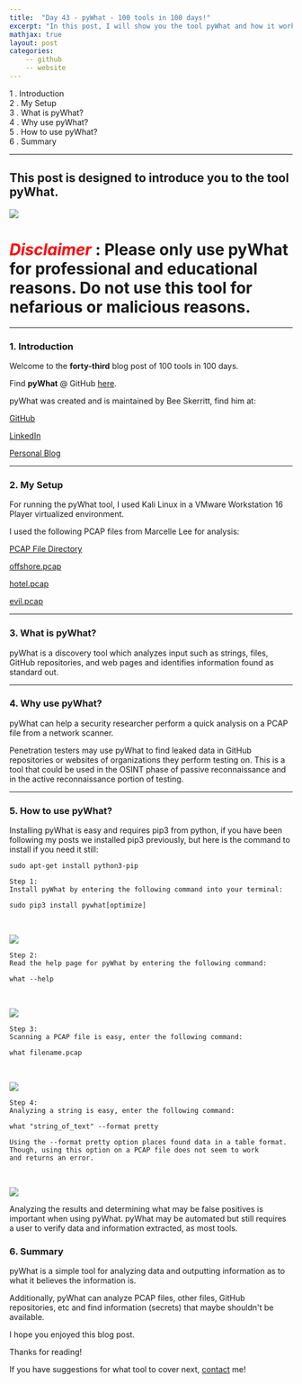 ```yaml
---
title:  "Day 43 - pyWhat - 100 tools in 100 days!"
excerpt: "In this post, I will show you the tool pyWhat and how it works."
mathjax: true
layout: post
categories:
    -- github
    -- website
---
```


1 . Introduction
<br>
2 . My Setup
<br>
3 . What is pyWhat?
<br>
4 . Why use pyWhat?
<br>
5 . How to use pyWhat?
<br>
6 . Summary

---

## This post is designed to introduce you to the tool pyWhat.

![](https://raw.githubusercontent.com/matthewomccorkle/matthewomccorkle.github.io/master/_posts/assets/100%20tools/pywhat/logo%20(1).png)

# <span style="color:red">***Disclaimer***</span> : **Please only use pyWhat for professional and educational reasons. Do not use this tool for nefarious or malicious reasons.**

---

### 1. **Introduction**

Welcome to the **forty-third** blog post of 100 tools in 100 days.<br> 

Find **pyWhat** @ GitHub [here](https://github.com/bee-san/pyWhat).

pyWhat was created and is maintained by Bee Skerritt, find him at:

[GitHub](https://github.com/bee-san)

[LinkedIn](https://www.linkedin.com/in/brandonls/)

[Personal Blog](https://skerritt.blog/)

---

### 2. **My Setup**

For running the pyWhat tool, I used Kali Linux in a VMware Workstation 16 Player virtualized environment.

I used the following PCAP files from Marcelle Lee for analysis:

[PCAP File Directory](https://drive.google.com/drive/folders/1FKJCG72G6mlu116Qj5xcgfhXNWa6oqTb)

[offshore.pcap](https://drive.google.com/file/d/1TLqsjvYFI9DZZZKeDmX1veoJTdx-iBqM/view?usp=sharing)

[hotel.pcap](https://drive.google.com/file/d/1g-16Mf-clG7KkppBggNEhcS4NUJzggBY/view?usp=sharing)

[evil.pcap](https://drive.google.com/file/d/1PcMA1BE3pa8A6o0cefQXrVUehlBEe5y7/view?usp=sharing)


---

### 3. **What is pyWhat?**

pyWhat is a discovery tool which analyzes input such as strings, files, GitHub repositories, and web pages and identifies information found as standard out. 

---

### 4. **Why use pyWhat?**

pyWhat can help a security researcher perform a quick analysis on a PCAP file from a network scanner. 

Penetration testers may use pyWhat to find leaked data in GitHub repositories or websites of organizations they perform testing on. This is a tool that could be used in the OSINT phase of passive reconnaissance and in the active reconnaissance portion of testing. 

---

### 5. **How to use pyWhat?**

Installing pyWhat is easy and requires pip3 from python, if you have been following my posts we installed pip3 previously, but here is the command to install if you need it still:

`sudo apt-get install python3-pip`

    Step 1:
    Install pyWhat by entering the following command into your terminal:

    sudo pip3 install pywhat[optimize]

<br>

![](https://raw.githubusercontent.com/matthewomccorkle/matthewomccorkle.github.io/master/_posts/assets/100%20tools/pywhat/pywhat1.PNG)

    Step 2:
    Read the help page for pyWhat by entering the following command:

    what --help

<br>

![](https://raw.githubusercontent.com/matthewomccorkle/matthewomccorkle.github.io/master/_posts/assets/100%20tools/pywhat/pywhat2.PNG)

    Step 3:
    Scanning a PCAP file is easy, enter the following command:

    what filename.pcap

<br>

![](https://raw.githubusercontent.com/matthewomccorkle/matthewomccorkle.github.io/master/_posts/assets/100%20tools/pywhat/pywhat8.PNG)

    Step 4:
    Analyzing a string is easy, enter the following command:

    what "string_of_text" --format pretty

    Using the --format pretty option places found data in a table format.
    Though, using this option on a PCAP file does not seem to work 
    and returns an error.

<br>

![](https://raw.githubusercontent.com/matthewomccorkle/matthewomccorkle.github.io/master/_posts/assets/100%20tools/pywhat/pywhat7.PNG)

Analyzing the results and determining what may be false positives is important when using pyWhat. pyWhat may be automated but still requires a user to verify data and information extracted, as most tools. 



### 6. **Summary**

pyWhat is a simple tool for analyzing data and outputting information as to what it believes the information is.

Additionally, pyWhat can analyze PCAP files, other files, GitHub repositories, etc and find information (secrets) that maybe shouldn't be available. 

I hope you enjoyed this blog post.

Thanks for reading!<br>

If you have suggestions for what tool to cover next, [contact](mailto:matthew.o.mccorkle@gmail.com) me!
